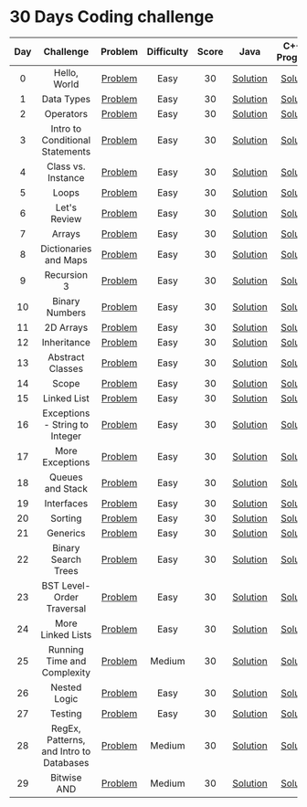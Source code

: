 # 30 Days Coding challenge

|  Day  |                Challenge                |                                         Problem                                          | Difficulty | Score |                                                         Java                                                         |                                                         C++(In Progress)                                                       |
| :---: | :-------------------------------------: | :--------------------------------------------------------------------------------------: | :--------: | :---: | :--------------------------------------------------------------------------------------------------------------------: | :------------------------------------------------------------------------------------------------------------------: |
|   0   |              Hello, World               |         [Problem](https://www.hackerrank.com/challenges/30-hello-world/problem)          |    Easy    |  30   |                   [Solution](https://github.com/masb80/Java_and_JavaEE_works/blob/master/hacker_rank_30_days/Day_1/Day1stdin.java)                   |                   [Solution](https://github.com/masb80/Java_and_JavaEE_works/blob/master/hacker_rank_30_days/Day_1/Day1stdin.java)                   |
|   1   |               Data Types                |          [Problem](https://www.hackerrank.com/challenges/30-data-types/problem)          |    Easy    |  30   |                    [Solution](https://github.com/masb80/Java_and_JavaEE_works/blob/master/hacker_rank_30_days/Day_2/Day2DataTypes.java)                    |                    [Solution](https://github.com/masb80/Java_and_JavaEE_works/blob/master/hacker_rank_30_days/Day_2/Day2DataTypes.java)                    |
|   2   |                Operators                |          [Problem](https://www.hackerrank.com/challenges/30-operators/problem)           |    Easy    |  30   |                     [Solution](https://github.com/masb80/Java_and_JavaEE_works/blob/master/hacker_rank_30_days/Day_3/Day3Operators.java)                      |                     [Solution](https://github.com/masb80/Java_and_JavaEE_works/blob/master/hacker_rank_30_days/Day_3/Day3Operators.java)                      |
|   3   |     Intro to Conditional Statements     |    [Problem](https://www.hackerrank.com/challenges/30-conditional-statements/problem)    |    Easy    |  30   |       [Solution](https://github.com/masb80/Java_and_JavaEE_works/blob/master/hacker_rank_30_days/Day_4/Day4ConditionalStatement.java)        |       [Solution](https://github.com/masb80/Java_and_JavaEE_works/blob/master/hacker_rank_30_days/Day_4/Day4ConditionalStatement.java)        |
|   4   |           Class vs. Instance            |      [Problem](https://www.hackerrank.com/challenges/30-class-vs-instance/problem)       |    Easy    |  30   |               [Solution](https://github.com/masb80/Java_and_JavaEE_works/tree/master/hacker_rank_30_days/Day_5)                |             [Solution](https://github.com/masb80/Java_and_JavaEE_works/tree/master/hacker_rank_30_days/Day_5)              |
|   5   |                  Loops                  |            [Problem](https://www.hackerrank.com/challenges/30-loops/problem)             |    Easy    |  30   |                       [Solution](https://github.com/masb80/Java_and_JavaEE_works/blob/master/hacker_rank_30_days/Day_6/Day6Loops.java)                        |                       [Solution](https://github.com/masb80/Java_and_JavaEE_works/blob/master/hacker_rank_30_days/Day_6/Day6Loops.java)                        |
|   6   |              Let's Review               |         [Problem](https://www.hackerrank.com/challenges/30-review-loop/problem)          |    Easy    |  30   |                   [Solution](https://github.com/masb80/Java_and_JavaEE_works/blob/master/hacker_rank_30_days/Day_7/Day7LetsReview.java)                   |                   [Solution](https://github.com/masb80/Java_and_JavaEE_works/blob/master/hacker_rank_30_days/Day_7/Day7LetsReview.java)                   |
|   7   |                 Arrays                  |            [Problem](https://www.hackerrank.com/challenges/30-arrays/problem)            |    Easy    |  30   |                       [Solution](https://github.com/masb80/Java_and_JavaEE_works/blob/master/hacker_rank_30_days/Day_8/Day8Arrays.java)                       |                       [Solution](https://github.com/masb80/Java_and_JavaEE_works/blob/master/hacker_rank_30_days/Day_8/Day8Arrays.java)                       |
|   8   |          Dictionaries and Maps          |    [Problem](https://www.hackerrank.com/challenges/30-dictionaries-and-maps/problem)     |    Easy    |  30   |             [Solution]()              |             [Solution](https://github.com/masb80/Java_and_JavaEE_works/blob/master/hacker_rank_30_days/Day_8/Day8Arrays.java)              |
|   9   |               Recursion 3               |    [Problem](https://www.hackerrank.com/challenges/30-dictionaries-and-maps/problem)     |    Easy    |  30   |                   [Solution](https://github.com/masb80/Java_and_JavaEE_works/blob/master/hacker_rank_30_days/Day_10/DayREcursion3.java)                    |                   [Solution](https://github.com/masb80/Java_and_JavaEE_works/blob/master/hacker_rank_30_days/Day_10/DayREcursion3.java)                    |
|  10   |             Binary Numbers              |        [Problem](https://www.hackerrank.com/challenges/30-binary-numbers/problem)        |    Easy    |  30   |                 [Solution](https://github.com/masb80/Java_and_JavaEE_works/blob/master/hacker_rank_30_days/Day_11/Day11BinaryNumbers.java)                  |                 [Solution](https://github.com/masb80/Java_and_JavaEE_works/blob/master/hacker_rank_30_days/Day_11/Day11BinaryNumbers.java)                  |
|  11   |                2D Arrays                |          [Problem](https://www.hackerrank.com/challenges/30-2d-arrays/problem)           |    Easy    |  30   |                    [Solution](https://github.com/masb80/Java_and_JavaEE_works/blob/master/hacker_rank_30_days/Day_12/Day12Dimension2Array.java)                    |                    [Solution](https://github.com/masb80/Java_and_JavaEE_works/blob/master/hacker_rank_30_days/Day_12/Day12Dimension2Array.java)                    |
|  12   |               Inheritance               |         [Problem](https://www.hackerrank.com/challenges/30-inheritance/problem)          |    Easy    |  30   |                    [Solution](https://github.com/masb80/Java_and_JavaEE_works/blob/master/hacker_rank_30_days/Day_13/Day13Inheritance.java)                    |                    [Solution](https://github.com/masb80/Java_and_JavaEE_works/blob/master/hacker_rank_30_days/Day_13/Day13Inheritance.java)                    |
|  13   |            Abstract Classes             |       [Problem](https://www.hackerrank.com/challenges/30-abstract-classes/problem)       |    Easy    |  30   |                [Solution](https://github.com/masb80/Java_and_JavaEE_works/blob/master/hacker_rank_30_days/Day_14/Day14AbstractClasses.java)                 |                [Solution](https://github.com/masb80/Java_and_JavaEE_works/blob/master/hacker_rank_30_days/Day_14/Day14AbstractClasses.java)                 |
|  14   |                  Scope                  |            [Problem](https://www.hackerrank.com/challenges/30-scope/problem)             |    Easy    |  30   |                       [Solution](https://github.com/masb80/Java_and_JavaEE_works/blob/master/hacker_rank_30_days/Day_15/Day15Scope.java)                       |                       [Solution](https://github.com/masb80/Java_and_JavaEE_works/blob/master/hacker_rank_30_days/Day_15/Day15Scope.java)                       |
|  15   |               Linked List               |         [Problem](https://www.hackerrank.com/challenges/30-linked-list/problem)          |    Easy    |  30   |                   [Solution](https://github.com/masb80/Java_and_JavaEE_works/blob/master/hacker_rank_30_days/Day_16/Day16LinkedList.java)                   |                   [Solution](https://github.com/masb80/Java_and_JavaEE_works/blob/master/hacker_rank_30_days/Day_16/Day16LinkedList.java)                   |
|  16   |     Exceptions - String to Integer      | [Problem](https://www.hackerrank.com/challenges/30-exceptions-string-to-integer/problem) |    Easy    |  30   |      [Solution](https://github.com/masb80/Java_and_JavaEE_works/blob/master/hacker_rank_30_days/Day_17/Day17ExceptionsTringToInteger.java)       |      [Solution](https://github.com/masb80/Java_and_JavaEE_works/blob/master/hacker_rank_30_days/Day_17/Day17ExceptionsTringToInteger.java)       |
|  17   |             More Exceptions             |       [Problem](https://www.hackerrank.com/challenges/30-more-exceptions/problem)        |    Easy    |  30   |                 [Solution](https://github.com/masb80/Java_and_JavaEE_works/tree/master/hacker_rank_30_days/Day_18)                 |                 [Solution](https://github.com/masb80/Java_and_JavaEE_works/tree/master/hacker_rank_30_days/Day_18)                 |
|  18   |            Queues and Stack             |        [Problem](https://www.hackerrank.com/challenges/30-queues-stacks/problem)         |    Easy    |  30   |               [Solution](https://github.com/masb80/Java_and_JavaEE_works/blob/master/hacker_rank_30_days/Day_19/Day19QueuesAndStacks.java)               |               [Solution](https://github.com/masb80/Java_and_JavaEE_works/blob/master/hacker_rank_30_days/Day_19/Day19QueuesAndStacks.java)               |
|  19   |               Interfaces                |          [Problem](https://www.hackerrank.com/challenges/30-interfaces/problem)          |    Easy    |  30   |                    [Solution](https://github.com/masb80/Java_and_JavaEE_works/blob/master/hacker_rank_30_days/Day_20/Day20Interfaces.java)                     |                    [Solution](https://github.com/masb80/Java_and_JavaEE_works/blob/master/hacker_rank_30_days/Day_20/Day20Interfaces.java)                     |
|  20   |                 Sorting                 |           [Problem](https://www.hackerrank.com/challenges/30-sorting/problem)            |    Easy    |  30   |                      [Solution](https://github.com/masb80/Java_and_JavaEE_works/blob/master/hacker_rank_30_days/Day_21/Day21Sorting.java)                      |                      [Solution](https://github.com/masb80/Java_and_JavaEE_works/blob/master/hacker_rank_30_days/Day_21/Day21Sorting.java)                      |
|  21   |                Generics                 |           [Problem](https://www.hackerrank.com/challenges/30-generics/problem)           |    Easy    |  30   |                    [Solution](https://github.com/masb80/Java_and_JavaEE_works/tree/master/hacker_rank_30_days/Day_23)                     |                     [Solution](https://github.com/masb80/Java_and_JavaEE_works/tree/master/hacker_rank_30_days/Day_23)                      |
|  22   |           Binary Search Trees           |     [Problem](https://www.hackerrank.com/challenges/30-binary-search-trees/problem)      |    Easy    |  30   |              [Solution](https://github.com/masb80/Java_and_JavaEE_works/tree/master/hacker_rank_30_days/Day_22)              |              [Solution](https://github.com/masb80/Java_and_JavaEE_works/tree/master/hacker_rank_30_days/Day_22)              |
|  23   |        BST Level-Order Traversal        |         [Problem](https://www.hackerrank.com/challenges/30-binary-trees/problem)         |    Easy    |  30   |           [Solution](https://github.com/masb80/Java_and_JavaEE_works/tree/master/hacker_rank_30_days/Day_24)           |           [Solution](https://github.com/masb80/Java_and_JavaEE_works/tree/master/hacker_rank_30_days/Day_24)           |
|  24   |            More Linked Lists            |     [Problem](https://www.hackerrank.com/challenges/30-linked-list-deletion/problem)     |    Easy    |  30   |               [Solution](https://github.com/masb80/Java_and_JavaEE_works/tree/master/hacker_rank_30_days/Day_25)               |               [Solution](https://github.com/masb80/Java_and_JavaEE_works/tree/master/hacker_rank_30_days/Day_25)               |
|  25   |       Running Time and Complexity       | [Problem](https://www.hackerrank.com/challenges/30-running-time-and-complexity/problem)  |   Medium   |  30   |         [Solution](https://github.com/masb80/Java_and_JavaEE_works/blob/master/hacker_rank_30_days/Day_26/Day26TimeandComplexity.java)         |         [Solution](https://github.com/masb80/Java_and_JavaEE_works/blob/master/hacker_rank_30_days/Day_26/Day26TimeandComplexity.java)         |
|  26   |              Nested Logic               |         [Problem](https://www.hackerrank.com/challenges/30-nested-logic/problem)         |    Easy    |  30   |                  [Solution](https://github.com/masb80/Java_and_JavaEE_works/blob/master/hacker_rank_30_days/Day_27/Day27NestedLogic.java)                   |                  [Solution](https://github.com/masb80/Java_and_JavaEE_works/blob/master/hacker_rank_30_days/Day_27/Day27NestedLogic.java)                   |
|  27   |                 Testing                 |           [Problem](https://www.hackerrank.com/challenges/30-testing/problem)            |    Easy    |  30   |                      [Solution](https://github.com/masb80/Java_and_JavaEE_works/blob/master/hacker_rank_30_days/Day_28/Day28UnitTest.java)                      |                      [Solution](https://github.com/masb80/Java_and_JavaEE_works/blob/master/hacker_rank_30_days/Day_28/Day28UnitTest.java)                      |
|  28   | RegEx, Patterns, and Intro to Databases |        [Problem](https://www.hackerrank.com/challenges/30-regex-patterns/problem)        |   Medium   |  30   | [Solution](https://github.com/masb80/Java_and_JavaEE_works/blob/master/hacker_rank_30_days/Day_29/Day29Regex.java) | [Solution](https://github.com/masb80/Java_and_JavaEE_works/blob/master/hacker_rank_30_days/Day_29/Day29Regex.java) |
|  29   |               Bitwise AND               |         [Problem](https://www.hackerrank.com/challenges/30-bitwise-and/problem)          |   Medium   |  30   |                   [Solution](https://github.com/masb80/Java_and_JavaEE_works/blob/master/hacker_rank_30_days/Day_30/Day30Bitwise.java)                   |                   [Solution](https://github.com/masb80/Java_and_JavaEE_works/blob/master/hacker_rank_30_days/Day_30/Day30Bitwise.java)                   |
